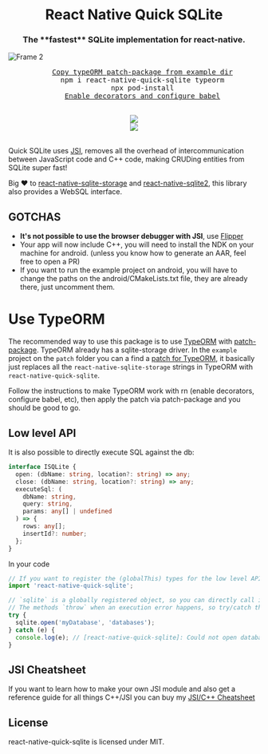 <h1 align="center">React Native Quick SQLite</h1>

<h3 align="center">The **fastest** SQLite implementation for react-native.</h3>

![Frame 2](https://user-images.githubusercontent.com/1634213/127499575-aed1d0e2-8a93-42ab-917e-badaab8916f6.png)

<div align="center">
  <pre align="center">
    <a href="https://github.com/ospfranco/react-native-quick-sqlite/blob/main/example/patches/typeorm%2B0.2.31.patch">Copy typeORM patch-package from example dir</a>
    npm i react-native-quick-sqlite typeorm
    npx pod-install
    <a href="https://dev.to/vinipachecov/setup-typeorm-with-react-native-50c4">Enable decorators and configure babel</a>
  </pre>
  <a align="center" href="https://github.com/ospfranco?tab=followers">
    <img src="https://img.shields.io/github/followers/ospfranco?label=Follow%20%40ospfranco&style=social" />
  </a>
  <br />
  <a align="center" href="https://twitter.com/ospfranco">
    <img src="https://img.shields.io/twitter/follow/ospfranco?label=Follow%20%40ospfranco&style=social" />
  </a>
</div>
<br />

Quick SQLite uses [JSI](https://formidable.com/blog/2019/jsi-jsc-part-2), removes all the overhead of intercommunication between JavaScript code and C++ code, making CRUDing entities from SQLite super fast!

Big ❤️ to [react-native-sqlite-storage](https://github.com/andpor/react-native-sqlite-storage) and [react-native-sqlite2](https://github.com/craftzdog/react-native-sqlite-2), this library also provides a WebSQL interface.

## GOTCHAS

- **It's not possible to use the browser debugger with JSI**, use [Flipper](https://github.com/facebook/flipper)
- Your app will now include C++, you will need to install the NDK on your machine for android. (unless you know how to generate an AAR, feel free to open a PR)
- If you want to run the example project on android, you will have to change the paths on the android/CMakeLists.txt file, they are already there, just uncomment them.

# Use TypeORM

The recommended way to use this package is to use [TypeORM](https://github.com/typeorm/typeorm) with [patch-package](https://github.com/ds300/patch-package). TypeORM already has a sqlite-storage driver. In the `example` project on the `patch` folder you can a find a [patch for TypeORM](https://github.com/ospfranco/react-native-quick-sqlite/blob/main/example/patches/typeorm%2B0.2.31.patch), it basically just replaces all the `react-native-sqlite-storage` strings in TypeORM with `react-native-quick-sqlite`.

Follow the instructions to make TypeORM work with rn (enable decorators, configure babel, etc), then apply the patch via patch-package and you should be good to go.

## Low level API

It is also possible to directly execute SQL against the db:

```typescript
interface ISQLite {
  open: (dbName: string, location?: string) => any;
  close: (dbName: string, location?: string) => any;
  executeSql: (
    dbName: string,
    query: string,
    params: any[] | undefined
  ) => {
    rows: any[];
    insertId?: number;
  };
}
```

In your code

```typescript
// If you want to register the (globalThis) types for the low level API do an empty import
import 'react-native-quick-sqlite';

// `sqlite` is a globally registered object, so you can directly call it from anywhere in your javascript
// The methods `throw` when an execution error happens, so try/catch them
try {
  sqlite.open('myDatabase', 'databases');
} catch (e) {
  console.log(e); // [react-native-quick-sqlite]: Could not open database file: ERR XXX
}
```

## JSI Cheatsheet

If you want to learn how to make your own JSI module and also get a reference guide for all things C++/JSI you can buy my [JSI/C++ Cheatsheet](http://ospfranco.gumroad.com/l/IeeIvl)

## License

react-native-quick-sqlite is licensed under MIT.
